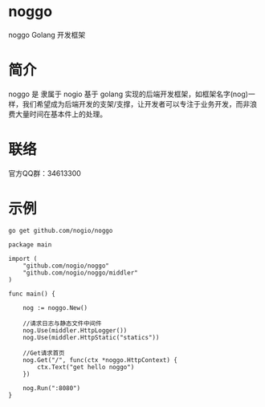 # noggo
noggo Golang 开发框架

# 简介
noggo 是 隶属于 nogio 基于 golang 实现的后端开发框架，如框架名字(nog)一样，我们希望成为后端开发的支架/支撑，让开发者可以专注于业务开发，而非浪费大量时间在基本件上的处理。


# 联络
官方QQ群：34613300


# 示例

```
go get github.com/nogio/noggo
```

```golang
package main

import (
	"github.com/nogio/noggo"
	"github.com/nogio/noggo/middler"
)

func main() {

	nog := noggo.New()

	//请求日志与静态文件中间件
	nog.Use(middler.HttpLogger())
	nog.Use(middler.HttpStatic("statics"))

	//Get请求首页
	nog.Get("/", func(ctx *noggo.HttpContext) {
		ctx.Text("get hello noggo")
	})

	nog.Run(":8080")
}
```

